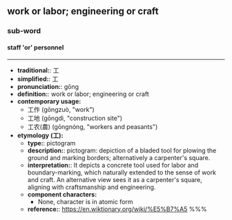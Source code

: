 ## work or labor; engineering or craft
### sub-word
#### staff 'or' personnel
---
- **traditional:**: 工
- **simplified:**: 工
- **pronunciation:**: gōng
- **definition:**: work or labor; engineering or craft
- **contemporary usage:**
  - 工作 (gōngzuò, "work")
  - 工地 (gōngdì, "construction site")
  - 工农(農) (gōngnóng, "workers and peasants")
- **etymology (工):**
  - **type:**: pictogram
  - **description:**: pictogram: depiction of a bladed tool for plowing the ground and marking borders; alternatively a carpenter's square.
  - **interpretation:**: It depicts a concrete tool used for labor and boundary-marking, which naturally extended to the sense of work and craft. An alternative view sees it as a carpenter's square, aligning with craftsmanship and engineering.
  - **component characters:**
    - None, character is in atomic form
  - **reference:**: https://en.wiktionary.org/wiki/%E5%B7%A5
%%%